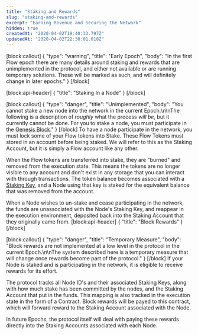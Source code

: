 ```yaml
---
title: "Staking and Rewards"
slug: "staking-and-rewards"
excerpt: "Earning Revenue and Securing the Network"
hidden: true
createdAt: "2020-04-02T19:40:33.797Z"
updatedAt: "2020-04-02T22:30:01.018Z"
---
```

[block:callout]
{
  "type": "warning",
  "title": "Early Epoch",
  "body": "In the first Flow epoch there are many details around staking and rewards that are unimplemented in the protocol, and either not available or are running temporary solutions. These will be marked as such, and will definitely change in later epochs."
}
[/block]

[block:api-header]
{
  "title": "Staking In a Node"
}
[/block]

[block:callout]
{
  "type": "danger",
  "title": "Unimplemented",
  "body": "You cannot stake a new node into the network in the current Epoch.\n\nThe following is a description of _roughly_ what the process _will be_, but it currently cannot be done. For you to stake a node, you must participate in the [Genesis Block](doc:genesis-bootstrapping)."
}
[/block]
To have a node participate in the network, you must lock some of your Flow tokens into Stake. These Flow Tokens must stored in an account before being staked. We will refer to this as the Staking Account, but it is simply a Flow account like any other.

When the Flow tokens are transferred into stake, they are "burned" and removed from the execution state. This means the tokens are no longer visible to any account and don't exist in any storage that you can interact with through transactions. The token balance becomes associated with a [Staking Key](doc:node-keys), and a Node using that key is staked for the equivalent balance that was removed from the account.

When a Node wishes to un-stake and cease participating in the network, the funds are unassociated with the Node's Staking Key, and reappear in the execution environment, deposited back into the Staking Account that they originally came from.
[block:api-header]
{
  "title": "Block Rewards"
}
[/block]

[block:callout]
{
  "type": "danger",
  "title": "Temporary Measure",
  "body": "Block rewards are not implemented at a low level in the protocol in the current Epoch.\n\nThe system described here is a temporary measure that will change once rewards become part of the protocol."
}
[/block]
If your Node is staked and is participating in the network, it is eligible to receive rewards for its effort.

The protocol tracks all Node ID's and their associated Staking Keys, along with how much stake has been committed by the nodes, and the Staking Account that put in the funds. This mapping is also tracked in the execution state in the form of a Contract. Block rewards will be payed to this contract, which will forward reward to the Staking Account associated with the Node.

In future Epochs, the protocol itself will deal with paying these rewards directly into the Staking Accounts associated with each Node.